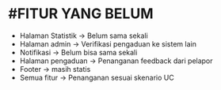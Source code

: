 #FITUR YANG BELUM
================
- Halaman Statistik 		-> Belum sama sekali
- Halaman admin 			-> Verifikasi pengaduan ke sistem lain
- Notifikasi 				-> Belum bisa sama sekali
- Halaman pengaduan 		-> Penanganan feedback dari pelapor
- Footer 					-> masih statis
- Semua fitur				-> Penanganan sesuai skenario UC